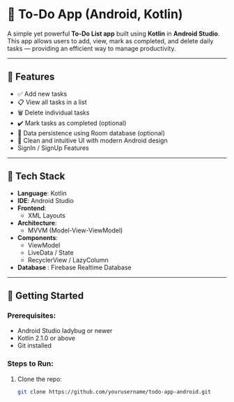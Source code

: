 # 📝 To-Do App (Android, Kotlin)

A simple yet powerful **To-Do List app** built using **Kotlin** in **Android Studio**. This app allows users to add, view, mark as completed, and delete daily tasks — providing an efficient way to manage productivity.

---

## 📱 Features

- ✅ Add new tasks
- 📋 View all tasks in a list
- 🗑️ Delete individual tasks
- ✔️ Mark tasks as completed (optional)
- 💾 Data persistence using Room database (optional)
- 🧼 Clean and intuitive UI with modern Android design
- SignIn / SignUp Features 

---

## 🧩 Tech Stack

- **Language**: Kotlin
- **IDE**: Android Studio
- **Frontend**: 
  -  XML Layouts
- **Architecture**:
  - MVVM (Model-View-ViewModel)
- **Components**:
  - ViewModel
  - LiveData / State
  - RecyclerView / LazyColumn
- **Database** : Firebase Realtime Database

---

## 🚀 Getting Started

### Prerequisites:
- Android Studio ladybug or newer
- Kotlin 2.1.0 or above
- Git installed

### Steps to Run:
1. Clone the repo:
   ```bash
   git clone https://github.com/yourusername/todo-app-android.git
